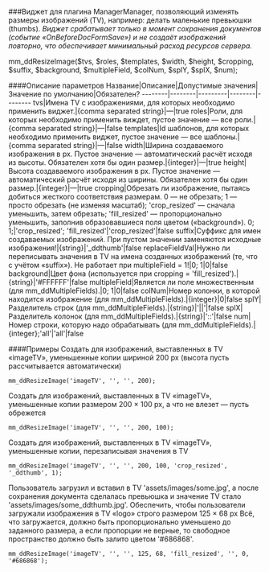 ###Виджет для плагина ManagerManager, позволяющий изменять размеры изображений (TV), например: делать маленькие превьюшки (thumbs).
*Виджет срабатывает только в момент сохранения документов (событие «OnBeforeDocFormSave») и не создаёт изображений повторно, что обеспечивает минимальный расход ресурсов сервера.*

mm_ddResizeImage($tvs, $roles, $templates, $width, $height, $cropping, $suffix, $background, $multipleField, $colNum, $splY, $splX, $num);

####Описание параметров
Название|Описание|Допустимые значения|Значение по умолчанию|Обязателен?
--------|--------|---------|--------|--------
tvs|Имена TV с изображениями, для которых необходимо применить виджет.|{comma separated string}|—|true
roles|Роли, для которых необходимо применить виждет, пустое значение — все роли.|{comma separated string}|—|false
templates|Id шаблонов, для которых необходимо применить виджет, пустое значение — все шаблоны.|{comma separated string}|—|false
width|Ширина создаваемого изображения в px. Пустое значение — автоматический расчёт исходя из высоты. Обязателен хотя бы один размер.|{integer}|—|true
height|Высота создаваемого изображения в px. Пустое значение — автоматический расчёт исходя из ширины. Обязателен хотя бы один размер.|{integer}|—|true
cropping|Обрезать ли изображение, пытаясь добиться жесткого соответствия размерам. 0 — не обрезать; 1 — просто обрезать (не изменяя масштаб); 'crop_resized' — сначала уменьшить, затем обрезать; 'fill_resized' — пропорционально уменьшить, заполнив образовавшиеся поля цветом («background»).	0; 1;|'crop_resized'; 'fill_resized'|'crop_resized'|false
suffix|Суффикс для имен создаваемых изображений. При пустом значении заменяются исходные изображения!|{string}|'_ddthumb'|false
replaceFieldVal|Нужно ли переписывать значения в TV на имена созданных изображений (те, что с учётом «suffix»). Не работает при multipleField = 1!|0; 1|0|false
background|Цвет фона (используется при cropping = 'fill_resized').|{string}|'#FFFFFF'|false
multipleField|Является ли поле множественным (для mm_ddMultipleFields).|0; 1|0|false
colNum|Номер колонки, в которой находится изображение (для mm_ddMultipleFields).|{integer}|0|false
splY|Разделитель строк (для mm_ddMultipleFields).|{string}|'\|\|'|false
splX|Разделитель колонок (для mm_ddMultipleFields).|{string}|'::'|false
num|Номер строки, которую надо обрабатывать (для mm_ddMultipleFields).|{integer};'all'|'all'|false

####Примеры
Создать для изображений, выставленных в TV «imageTV», уменьшенные копии шириной 200 px (высота пусть рассчитывается автоматически)
	
	mm_ddResizeImage('imageTV', '', '', 200);
Создать для изображений, выставленных в TV «imageTV», уменьшенные копии размером 200 × 100 px, а что не влезет — пусть обрежется
	
	mm_ddResizeImage('imageTV', '', '', 200, 100);
Создать для изображений, выставленных в TV «imageTV», уменьшенные копии, перезаписывая значения в TV
	
	mm_ddResizeImage('imageTV', '', '', 200, 100, 'crop_resized', '_ddthumb', 1);

Пользователь загрузил и вставил в TV 'assets/images/some.jpg', а после сохранения документа сделалась превьюшка и значение TV стало 'assets/images/some_ddthumb.jpg'.
Обеспечить, чтобы пользователи загружали изображения в TV «logo» строго размером 125 × 68 px
Всё, что загружается, должно быть пропорционально уменьшено до заданного размера, а если пропорции не верные, то свободное пространство должно быть залито цветом '#686868'.
	
	mm_ddResizeImage('imageTV', '', '', 125, 68, 'fill_resized', '', 0, '#686868');